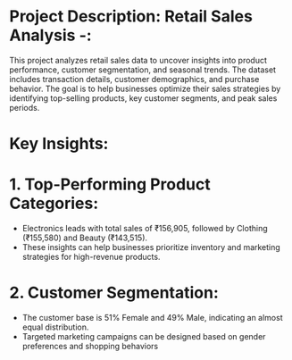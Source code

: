 # Project Description: Retail Sales Analysis -:
This project analyzes retail sales data to uncover insights into product performance, customer segmentation, and seasonal trends. The dataset includes transaction details, customer demographics, and purchase behavior. The goal is to help businesses optimize their sales strategies by identifying top-selling products, key customer segments, and peak sales periods.

# Key Insights:
# 1. Top-Performing Product Categories:
* Electronics leads with total sales of ₹156,905, followed by Clothing (₹155,580) and Beauty (₹143,515).
* These insights can help businesses prioritize inventory and marketing strategies for high-revenue products.

# 2. Customer Segmentation:
* The customer base is 51% Female and 49% Male, indicating an almost equal distribution.
* Targeted marketing campaigns can be designed based on gender preferences and shopping behaviors

